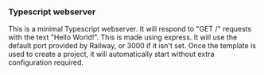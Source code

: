 ### Typescript webserver
This is a minimal Typescript webserver. It will respond to "GET /" requests with the text "Hello World!". This is made using express.
It will use the default port provided by Railway, or 3000 if it isn't set.
Once the template is used to create a project, it will automatically start without extra configuration required.